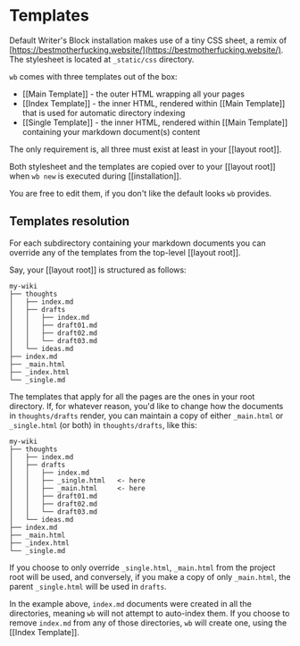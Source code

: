 # Templates

Default Writer's Block installation makes use of a tiny CSS sheet, a remix of [https://bestmotherfucking.website/](https://bestmotherfucking.website/).
The stylesheet is located at `_static/css` directory.

`wb` comes with three templates out of the box:

  - [[Main Template]] - the outer HTML wrapping all your pages
  - [[Index Template]] - the inner HTML, rendered within [[Main Template]]
    that is used for automatic directory indexing
  - [[Single Template]] - the inner HTML, rendered within [[Main Template]]
    containing your markdown document(s) content

The only requirement is, all three must exist at least in your [[layout root]].

Both stylesheet and the templates are copied over to your [[layout root]] when `wb new` is executed during [[installation]].

You are free to edit them, if you don't like the
default looks `wb` provides.

## Templates resolution

For each subdirectory containing your markdown documents you can override any of the templates from the top-level [[layout root]].

Say, your [[layout root]] is structured as follows:

```
my-wiki
├── thoughts
│   ├── index.md
│   ├── drafts
│   │   ├── index.md
│   │   ├── draft01.md
│   │   ├── draft02.md
│   │   └── draft03.md
│   └── ideas.md
├── index.md
├── _main.html
├── _index.html
└── _single.md
```

The templates that apply for all the pages are the ones in your root
directory. If, for whatever reason, you'd like to change how the documents in
`thoughts/drafts` render, you can maintain a copy of either `_main.html` or
`_single.html` (or both) in `thoughts/drafts`, like this:

```
my-wiki
├── thoughts
│   ├── index.md
│   ├── drafts
│   │   ├── index.md
│   │   ├── _single.html   <- here
│   │   ├── _main.html     <- here
│   │   ├── draft01.md
│   │   ├── draft02.md
│   │   └── draft03.md
│   └── ideas.md
├── index.md
├── _main.html
├── _index.html
└── _single.md
```

If you choose to only override `_single.html`, `_main.html` from the project
root will be used, and conversely, if you make a copy of only `_main.html`,
the parent `_single.html` will be used in `drafts`.

In the example above, `index.md` documents were created in all the directories, meaning `wb` will not
attempt to auto-index them. If you choose to remove `index.md` from any of
those directories, `wb` will create one, using the [[Index Template]].
